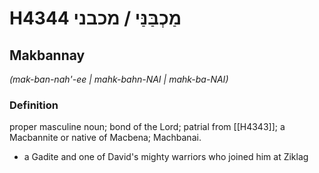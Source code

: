 # H4344 מַכְבַּנַּי / מכבני

## Makbannay

_(mak-ban-nah'-ee | mahk-bahn-NAI | mahk-ba-NAI)_

### Definition

proper masculine noun; bond of the Lord; patrial from [[H4343]]; a Macbannite or native of Macbena; Machbanai.

- a Gadite and one of David's mighty warriors who joined him at Ziklag
